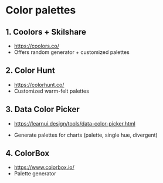 # Color palettes

## 1. Coolors + Skilshare

- https://coolors.co/
- Offers random generator + customized palettes

## 2. Color Hunt

- https://colorhunt.co/
- Customized warm-felt palettes

## 3. Data Color Picker

- https://learnui.design/tools/data-color-picker.html

- Generate palettes for charts (palette, single hue, divergent)

## 4. ColorBox

- https://www.colorbox.io/
- Palette generator